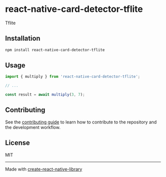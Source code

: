 # react-native-card-detector-tflite

Tflite

## Installation

```sh
npm install react-native-card-detector-tflite
```

## Usage

```js
import { multiply } from 'react-native-card-detector-tflite';

// ...

const result = await multiply(3, 7);
```

## Contributing

See the [contributing guide](CONTRIBUTING.md) to learn how to contribute to the repository and the development workflow.

## License

MIT

---

Made with [create-react-native-library](https://github.com/callstack/react-native-builder-bob)
